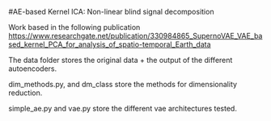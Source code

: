 #AE-based Kernel ICA: Non-linear blind signal decomposition

Work based in the following publication
https://www.researchgate.net/publication/330984865_SupernoVAE_VAE_based_kernel_PCA_for_analysis_of_spatio-temporal_Earth_data

The data folder stores the original data + the output of the different autoencoders.

dim_methods.py, and dm_class store the methods for dimensionality reduction. 

simple_ae.py and vae.py store the different vae architectures tested. 

